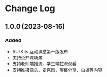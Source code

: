 # Change Log

## 1.0.0 (2023-08-16)

### Added
- AUI Kits 互动课堂第一版发布
- 支持公开课场景
- 支持老师端推流，学生端拉流观看
- 支持推摄像头、麦克风、屏幕分享、白板等内容

